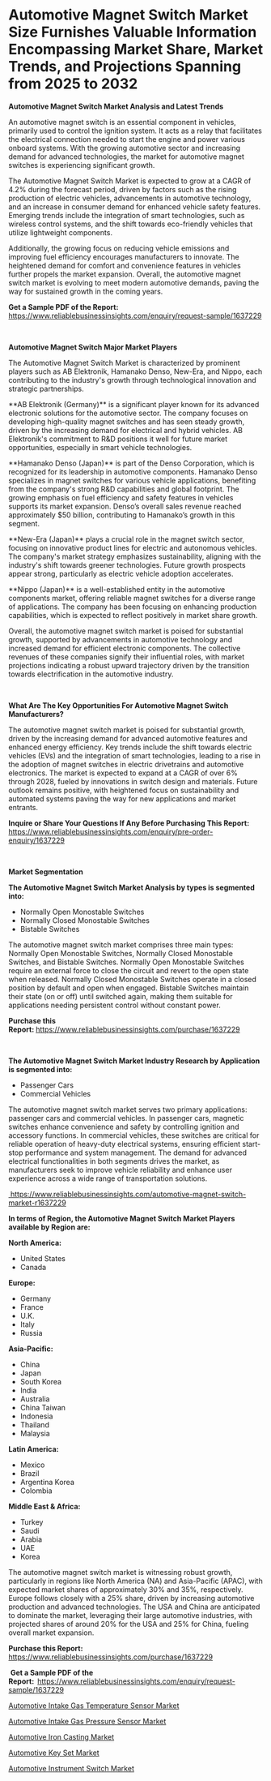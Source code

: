 <p><h1>Automotive Magnet Switch Market Size Furnishes Valuable Information Encompassing Market Share, Market Trends, and Projections Spanning from 2025 to 2032</h1></p><p><strong>Automotive Magnet Switch Market Analysis and Latest Trends</strong></p>
<p><p>An automotive magnet switch is an essential component in vehicles, primarily used to control the ignition system. It acts as a relay that facilitates the electrical connection needed to start the engine and power various onboard systems. With the growing automotive sector and increasing demand for advanced technologies, the market for automotive magnet switches is experiencing significant growth.</p><p>The Automotive Magnet Switch Market is expected to grow at a CAGR of 4.2% during the forecast period, driven by factors such as the rising production of electric vehicles, advancements in automotive technology, and an increase in consumer demand for enhanced vehicle safety features. Emerging trends include the integration of smart technologies, such as wireless control systems, and the shift towards eco-friendly vehicles that utilize lightweight components.</p><p>Additionally, the growing focus on reducing vehicle emissions and improving fuel efficiency encourages manufacturers to innovate. The heightened demand for comfort and convenience features in vehicles further propels the market expansion. Overall, the automotive magnet switch market is evolving to meet modern automotive demands, paving the way for sustained growth in the coming years.</p></p>
<p><strong>Get a Sample PDF of the Report:&nbsp;</strong> <a href="https://www.reliablebusinessinsights.com/enquiry/request-sample/1637229?utm_campaign=1106&utm_medium=2&utm_source=Github&utm_content=ia&utm_term=23032025&utm_id=automotive-magnet-switch">https://www.reliablebusinessinsights.com/enquiry/request-sample/1637229</a></p>
<p>&nbsp;</p>
<p><strong>Automotive Magnet Switch Major Market Players</strong></p>
<p><p>The Automotive Magnet Switch Market is characterized by prominent players such as AB Elektronik, Hamanako Denso, New-Era, and Nippo, each contributing to the industry's growth through technological innovation and strategic partnerships.</p><p>**AB Elektronik (Germany)** is a significant player known for its advanced electronic solutions for the automotive sector. The company focuses on developing high-quality magnet switches and has seen steady growth, driven by the increasing demand for electrical and hybrid vehicles. AB Elektronik's commitment to R&D positions it well for future market opportunities, especially in smart vehicle technologies.</p><p>**Hamanako Denso (Japan)** is part of the Denso Corporation, which is recognized for its leadership in automotive components. Hamanako Denso specializes in magnet switches for various vehicle applications, benefiting from the company's strong R&D capabilities and global footprint. The growing emphasis on fuel efficiency and safety features in vehicles supports its market expansion. Denso’s overall sales revenue reached approximately $50 billion, contributing to Hamanako’s growth in this segment.</p><p>**New-Era (Japan)** plays a crucial role in the magnet switch sector, focusing on innovative product lines for electric and autonomous vehicles. The company's market strategy emphasizes sustainability, aligning with the industry's shift towards greener technologies. Future growth prospects appear strong, particularly as electric vehicle adoption accelerates.</p><p>**Nippo (Japan)** is a well-established entity in the automotive components market, offering reliable magnet switches for a diverse range of applications. The company has been focusing on enhancing production capabilities, which is expected to reflect positively in market share growth.</p><p>Overall, the automotive magnet switch market is poised for substantial growth, supported by advancements in automotive technology and increased demand for efficient electronic components. The collective revenues of these companies signify their influential roles, with market projections indicating a robust upward trajectory driven by the transition towards electrification in the automotive industry.</p></p>
<p>&nbsp;</p>
<p><strong>What Are The Key Opportunities For Automotive Magnet Switch Manufacturers?</strong></p>
<p><p>The automotive magnet switch market is poised for substantial growth, driven by the increasing demand for advanced automotive features and enhanced energy efficiency. Key trends include the shift towards electric vehicles (EVs) and the integration of smart technologies, leading to a rise in the adoption of magnet switches in electric drivetrains and automotive electronics. The market is expected to expand at a CAGR of over 6% through 2028, fueled by innovations in switch design and materials. Future outlook remains positive, with heightened focus on sustainability and automated systems paving the way for new applications and market entrants.</p></p>
<p><strong>Inquire or Share Your Questions If Any Before Purchasing This Report:</strong> <a href="https://www.reliablebusinessinsights.com/enquiry/pre-order-enquiry/1637229?utm_campaign=1106&utm_medium=2&utm_source=Github&utm_content=ia&utm_term=23032025&utm_id=automotive-magnet-switch">https://www.reliablebusinessinsights.com/enquiry/pre-order-enquiry/1637229</a></p>
<p>&nbsp;</p>
<p><strong>Market Segmentation</strong></p>
<p><strong>The Automotive Magnet Switch Market Analysis by types is segmented into:</strong></p>
<p><ul><li>Normally Open Monostable Switches</li><li>Normally Closed Monostable Switches</li><li>Bistable Switches</li></ul></p>
<p><p>The automotive magnet switch market comprises three main types: Normally Open Monostable Switches, Normally Closed Monostable Switches, and Bistable Switches. Normally Open Monostable Switches require an external force to close the circuit and revert to the open state when released. Normally Closed Monostable Switches operate in a closed position by default and open when engaged. Bistable Switches maintain their state (on or off) until switched again, making them suitable for applications needing persistent control without constant power.</p></p>
<p><strong>Purchase this Report:&nbsp;</strong><a href="https://www.reliablebusinessinsights.com/purchase/1637229?utm_campaign=1106&utm_medium=2&utm_source=Github&utm_content=ia&utm_term=23032025&utm_id=automotive-magnet-switch">https://www.reliablebusinessinsights.com/purchase/1637229</a></p>
<p>&nbsp;</p>
<p><strong>The Automotive Magnet Switch Market Industry Research by Application is segmented into:</strong></p>
<p><ul><li>Passenger Cars</li><li>Commercial Vehicles</li></ul></p>
<p><p>The automotive magnet switch market serves two primary applications: passenger cars and commercial vehicles. In passenger cars, magnetic switches enhance convenience and safety by controlling ignition and accessory functions. In commercial vehicles, these switches are critical for reliable operation of heavy-duty electrical systems, ensuring efficient start-stop performance and system management. The demand for advanced electrical functionalities in both segments drives the market, as manufacturers seek to improve vehicle reliability and enhance user experience across a wide range of transportation solutions.</p></p>
<p><a href="https://www.reliablebusinessinsights.com/automotive-magnet-switch-market-r1637229?utm_campaign=1106&utm_medium=2&utm_source=Github&utm_content=ia&utm_term=23032025&utm_id=automotive-magnet-switch">&nbsp;https://www.reliablebusinessinsights.com/automotive-magnet-switch-market-r1637229</a></p>
<p><strong>In terms of Region, the Automotive Magnet Switch Market Players available by Region are:</strong></p>
<p>
    <p> <strong> North America: </strong>
        <ul>
            <li>United States</li>
            <li>Canada</li>
        </ul>
        </p> 
    <p> <strong> Europe: </strong>
        <ul>
            <li>Germany</li>
            <li>France</li>
            <li>U.K.</li>
            <li>Italy</li>
            <li>Russia</li>
        </ul>
        </p> 
    <p> <strong> Asia-Pacific: </strong>
        <ul>
            <li>China</li>
            <li>Japan</li>
            <li>South Korea</li>
            <li>India</li>
            <li>Australia</li>
            <li>China Taiwan</li>
            <li>Indonesia</li>
            <li>Thailand</li>
            <li>Malaysia</li>
        </ul>
        </p> 
    <p> <strong> Latin America: </strong>
        <ul>
            <li>Mexico</li>
            <li>Brazil</li>
            <li>Argentina Korea</li>
            <li>Colombia</li>
        </ul>
        </p> 
    <p> <strong> Middle East & Africa: </strong>
        <ul>
            <li>Turkey</li>
            <li>Saudi</li>
            <li>Arabia</li>
            <li>UAE</li>
            <li>Korea</li>
        </ul>
    </p>
    </p>
<p><p>The automotive magnet switch market is witnessing robust growth, particularly in regions like North America (NA) and Asia-Pacific (APAC), with expected market shares of approximately 30% and 35%, respectively. Europe follows closely with a 25% share, driven by increasing automotive production and advanced technologies. The USA and China are anticipated to dominate the market, leveraging their large automotive industries, with projected shares of around 20% for the USA and 25% for China, fueling overall market expansion.</p></p>
<p><strong>Purchase this Report: </strong><a href="https://www.reliablebusinessinsights.com/purchase/1637229?utm_campaign=1106&utm_medium=2&utm_source=Github&utm_content=ia&utm_term=23032025&utm_id=automotive-magnet-switch">https://www.reliablebusinessinsights.com/purchase/1637229</a></p>
<p>&nbsp;<strong>Get a Sample PDF of the Report:&nbsp;&nbsp;</strong><a href="https://www.reliablebusinessinsights.com/enquiry/request-sample/1637229?utm_campaign=1106&utm_medium=2&utm_source=Github&utm_content=ia&utm_term=23032025&utm_id=automotive-magnet-switch">https://www.reliablebusinessinsights.com/enquiry/request-sample/1637229</a></p>
<p><strong></strong></p>
<p><p><a href="https://github.com/rumaskdallys2/Market-Research-Report-List-1/blob/main/automotive-intake-gas-temperature-sensor-market.md?utm_campaign=1106&utm_medium=2&utm_source=Github&utm_content=ia&utm_term=23032025&utm_id=automotive-magnet-switch">Automotive Intake Gas Temperature Sensor Market</a></p><p><a href="https://github.com/godekkutero4/Market-Research-Report-List-1/blob/main/automotive-intake-gas-pressure-sensor-market.md?utm_campaign=1106&utm_medium=2&utm_source=Github&utm_content=ia&utm_term=23032025&utm_id=automotive-magnet-switch">Automotive Intake Gas Pressure Sensor Market</a></p><p><a href="https://github.com/rjaibiagha/Market-Research-Report-List-1/blob/main/automotive-iron-casting-market.md?utm_campaign=1106&utm_medium=2&utm_source=Github&utm_content=ia&utm_term=23032025&utm_id=automotive-magnet-switch">Automotive Iron Casting Market</a></p><p><a href="https://github.com/brinnoifon/Market-Research-Report-List-1/blob/main/automotive-key-set-market.md?utm_campaign=1106&utm_medium=2&utm_source=Github&utm_content=ia&utm_term=23032025&utm_id=automotive-magnet-switch">Automotive Key Set Market</a></p><p><a href="https://github.com/abdhsheila7/Market-Research-Report-List-1/blob/main/automotive-instrument-switch-market.md?utm_campaign=1106&utm_medium=2&utm_source=Github&utm_content=ia&utm_term=23032025&utm_id=automotive-magnet-switch">Automotive Instrument Switch Market</a></p></p>